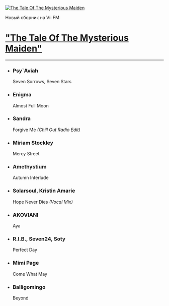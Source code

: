 [![The Tale Of The Mysterious Maiden](https://viifm.art/data/image/TheTaleOfTheMysteriousMaiden.jpg)][1]

Новый сборник на Vii FM

# ["The Tale Of The Mysterious Maiden"][1]

---

- ### Psy`Aviah
  Seven Sorrows, Seven Stars

- ### Enigma
  Almost Full Moon

- ### Sandra
  Forgive Me _(Chill Out Radio Edit)_

- ### Miriam Stockley
  Mercy Street

- ### Amethystium
  Autumn Interlude

- ### Solarsoul, Kristin Amarie
  Hope Never Dies _(Vocal Mix)_

- ### AKOVIANI
  Aya

- ### R.I.B., Seven24, Soty
  Perfect Day

- ### Mimi Page
  Come What May

- ### Balligomingo
  Beyond



[1]: https://t.me/viifm_lux/1097
